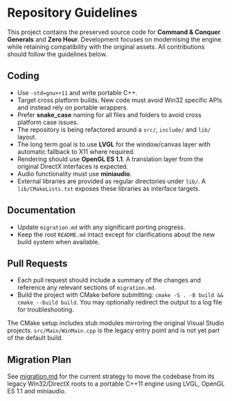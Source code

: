 # Repository Guidelines

This project contains the preserved source code for **Command & Conquer Generals** and **Zero Hour**. Development focuses on modernising the engine while retaining compatibility with the original assets. All contributions should follow the guidelines below.

## Coding

- Use `-std=gnu++11` and write portable C++.
- Target cross platform builds. New code must avoid Win32 specific APIs and instead rely on portable wrappers.
- Prefer **snake_case** naming for all files and folders to avoid cross platform case issues.
- The repository is being refactored around a `src/`, `include/` and `lib/` layout.
- The long term goal is to use **LVGL** for the window/canvas layer with automatic fallback to X11 where required.
- Rendering should use **OpenGL ES 1.1**. A translation layer from the original DirectX interfaces is expected.
- Audio functionality must use **miniaudio**.
- External libraries are provided as regular directories under `lib/`. A
  `lib/CMakeLists.txt` exposes these libraries as interface targets.

## Documentation

 - Update `migration.md` with any significant porting progress.
- Keep the root `README.md` intact except for clarifications about the new build system when available.

## Pull Requests

 - Each pull request should include a summary of the changes and reference any relevant sections of `migration.md`.
- Build the project with CMake before submitting:
  `cmake -S . -B build && cmake --build build`.
  You may optionally redirect the output to a log file for troubleshooting.

The CMake setup includes stub modules mirroring the original Visual Studio projects.
`src/Main/WinMain.cpp` is the legacy entry point and is not yet part of
the default build.

## Migration Plan

See [migration.md](migration.md) for the current strategy to move the codebase from its legacy Win32/DirectX roots to a portable C++11 engine using LVGL, OpenGL ES 1.1 and miniaudio.
